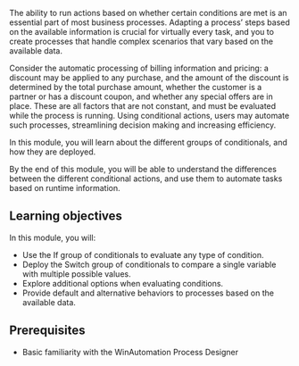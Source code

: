 The ability to run actions based on whether certain conditions are met is an essential part of most business processes. Adapting a process’ steps based on the available information is crucial for virtually every task, and you to create processes that handle complex scenarios that vary based on the available data.

Consider the automatic processing of billing information and pricing: a discount may be applied to any purchase, and the amount of the discount is determined by the total purchase amount, whether the customer is a partner or has a discount coupon, and whether any special offers are in place. These are all factors that are not constant, and must be evaluated while the process is running. Using conditional actions, users may automate such processes, streamlining decision making and  increasing efficiency.

In this module, you will learn about the different groups of conditionals, and how they are deployed. 

By the end of this module, you will be able to understand the differences between the different conditional actions, and use them to automate tasks based on runtime information.

## Learning objectives

In this module, you will:
* Use the If group of conditionals to evaluate any type of condition.
* Deploy the Switch group of conditionals to compare a single variable with multiple possible values.
* Explore additional options when evaluating conditions.
* Provide default and alternative behaviors to processes based on the available data.

## Prerequisites

* Basic familiarity with the WinAutomation Process Designer